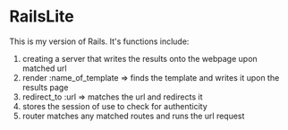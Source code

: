 # RailsLite
This is my version of Rails. It's functions include:

1) creating a server that writes the results onto the webpage upon matched url
2) render :name_of_template => finds the template and writes it upon the results page
3) redirect_to :url => matches the url and redirects it
4) stores the session of use to check for authenticity
5) router matches any matched routes and runs the url request
